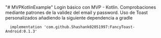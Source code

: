 "# MVPKotlinExample" 
Login básico con MVP - Kotlin.
Comprobaciones mediante patrones de la validez del email y password.
Uso de Toast personalizados añadiendo la siguiente dependencia a gradle
```
  implementation 'com.github.Shashank02051997:FancyToast-Android:0.1.3'
  ```
